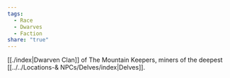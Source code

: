 ```yaml
---
tags:
  - Race
  - Dwarves
  - Faction
share: "true"
---
```


[[./index|Dwarven Clan]] of The Mountain Keepers, miners of the deepest [[../../Locations-& NPCs/Delves/index|Delves]]. 